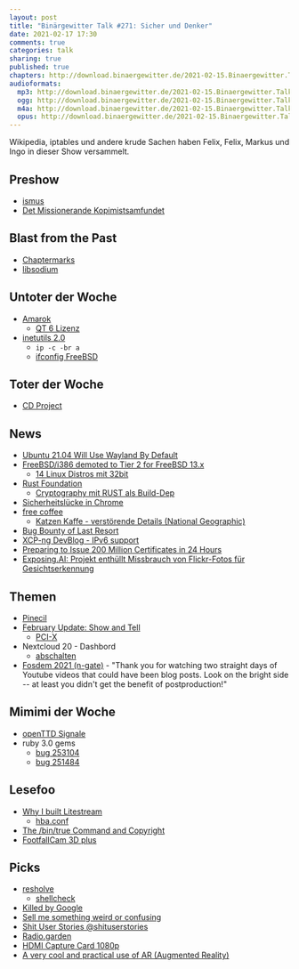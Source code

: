 ```yaml
---
layout: post
title: "Binärgewitter Talk #271: Sicher und Denker"
date: 2021-02-17 17:30
comments: true
categories: talk
sharing: true
published: true
chapters: http://download.binaergewitter.de/2021-02-15.Binaergewitter.Talk.272.chapters.txt
audioformats:
  mp3: http://download.binaergewitter.de/2021-02-15.Binaergewitter.Talk.272.mp3
  ogg: http://download.binaergewitter.de/2021-02-15.Binaergewitter.Talk.272.ogg
  m4a: http://download.binaergewitter.de/2021-02-15.Binaergewitter.Talk.272.m4a
  opus: http://download.binaergewitter.de/2021-02-15.Binaergewitter.Talk.272.opus
---
```

Wikipedia, iptables und andere krude Sachen haben Felix, Felix, Markus und Ingo in dieser Show versammelt.

## Preshow
- [ismus](https://de.wikipedia.org/wiki/-ismus)
- [Det Missionerande Kopimistsamfundet](https://de.wikipedia.org/wiki/Det_Missionerande_Kopimistsamfundet)

## Blast from the Past
- [Chaptermarks]( http://blog.binaergewitter.de/2021/01/30/binaergewitter-talk-number-270-bubble-find/#isso-1881 )
- [libsodium]( http://blog.binaergewitter.de/2021/01/30/binaergewitter-talk-number-270-bubble-find/#isso-1880 )

## Untoter der Woche
- [Amarok]( https://linuxnews.de/2021/02/amarok-ist-zurueck/ )
    * [QT 6 Lizenz]( https://www.heise.de/news/Qt-6-Abomodell-koennte-zum-Fallstrick-fuer-kommerzielle-Kunden-werden-4942027.html )
- [inetutils 2.0]( https://www.heise.de/news/inetutils-2-0-Nach-sechs-Jahren-ein-Update-fuer-ifconfig-traceroute-und-ping-5049455.html )
  * `ip -c -br a`
  * [ifconfig FreeBSD]( https://github.com/freebsd/freebsd-src/tree/master/sbin/ifconfig )

## Toter der Woche
- [CD Project]( https://tarnkappe.info/cyberpunk-2077-quellcode-nach-ransomware-angriff-verkauft/ )

## News
- [Ubuntu 21.04 Will Use Wayland By Default]( https://www.omgubuntu.co.uk/2021/01/ubuntu-21-04-will-use-wayland-by-default )
- [FreeBSD/i386 demoted to Tier 2 for FreeBSD 13.x]( https://lists.freebsd.org/pipermail/freebsd-announce/2021-January/002006.html )
  * [14 Linux Distros mit 32bit]( https://itsfoss.com/32-bit-linux-distributions/ )
- [Rust Foundation]( https://foundation.rust-lang.org/posts/2021-02-08-hello-world/ )
  * [Cryptography mit RUST als Build-Dep]( https://github.com/pyca/cryptography/issues/5771 )
- [Sicherheitslücke in Chrome]( https://www.linux-magazin.de/blogs/sicherheitsluecke-im-chrome-browser/ )
- [free coffee]( https://pollevanhoof.be/nuggets/smart_cards/nespresso )
  * [Katzen Kaffe - verstörende Details (National Geographic)](https://www.nationalgeographic.com/news/2016/04/160429-kopi-luwak-captive-civet-coffee-Indonesia/ )
- [Bug Bounty of Last Resort]( https://techzoom.net/whitepaper/bug-bounty-reloaded/ )
- [XCP-ng DevBlog - IPv6 support]( https://xcp-ng.org/blog/2021/02/09/ipv6-in-xcp-ng/ )
- [Preparing to Issue 200 Million Certificates in 24 Hours]( https://letsencrypt.org/2021/02/10/200m-certs-24hrs.html )
- [Exposing.AI: Projekt enthüllt Missbrauch von Flickr-Fotos für Gesichtserkennung]( https://www.heise.de/news/Exposing-AI-Projekt-enthuellt-Missbrauch-von-Flickr-Fotos-fuer-Gesichtserkennung-5042252.html )

## Themen

- [Pinecil]( https://www.pine64.org/pinecil/ )
- [February Update: Show and Tell](https://www.pine64.org/2021/02/15/february-update-show-and-tell/)
    * [PCI-X]( https://en.wikipedia.org/wiki/PCI-X )
- Nextcloud 20 - Dashbord
    * [abschalten](https://github.com/nextcloud/server/issues/24059 )
- [Fosdem 2021 (n-gate)]( http://n-gate.com/fosdem/2021/02/01/0/ ) - "Thank you for watching two straight days of Youtube videos that could have been blog posts.  Look on the bright side -- at least you didn't get the benefit of postproduction!"

## Mimimi der Woche
- [openTTD Signale]( https://gaming.stackexchange.com/questions/124936/can-someone-explain-me-openttds-train-signals-quick-and-easy )
- ruby 3.0 gems
  * [bug 253104]( https://bugs.freebsd.org/bugzilla/show_bug.cgi?id=253104 )
  * [bug 251484]( https://bugs.freebsd.org/bugzilla/show_bug.cgi?id=251484 )

## Lesefoo
- [Why I built Litestream]( https://litestream.io/blog/why-i-built-litestream/ )
  * [hba.conf](https://www.postgresql.org/docs/9.1/auth-pg-hba-conf.html)
- [The /bin/true Command and Copyright](http://trillian.mit.edu/~jc/humor/ATT_Copyright_true.html)
- [FootfallCam 3D plus](https://nitter.kavin.rocks/OverSoftNL/status/1357296455615197184)

## Picks
- [resholve](https://t-ravis.com/post/nix/write_a_simple_shell_package_with_resholve/)
  * [shellcheck]( https://www.shellcheck.net/ )
- [Killed by Google](https://killedbygoogle.com/)
- [Sell me something weird or confusing](https://weirdorconfusing.com/)
- [Shit User Stories @shituserstories]( https://twitter.com/shituserstories )
- [Radio.garden]( http://radio.garden/ )
- [HDMI Capture Card 1080p]( https://s.click.aliexpress.com/e/_AZnAEC )
- [A very cool and practical use of AR (Augmented Reality)]( https://twitter.com/CixLiv/status/1359882728041193474 )
